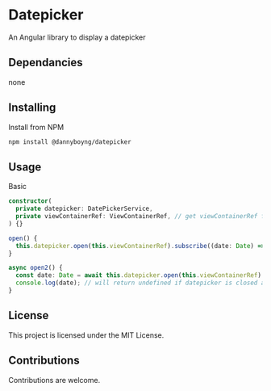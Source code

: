 # Datepicker

An Angular library to display a datepicker

## Dependancies

none

## Installing

Install from NPM

```bash
npm install @dannyboyng/datepicker
```

## Usage

Basic

```typescript
constructor(
  private datepicker: DatePickerService,
  private viewContainerRef: ViewContainerRef, // get viewContainerRef from Dependancy Injection
) {}

open() {
  this.datepicker.open(this.viewContainerRef).subscribe((date: Date) => console.log(date)); // no need to unsubscribe. It is done automatically
}

async open2() {
  const date: Date = await this.datepicker.open(this.viewContainerRef).toPromise<Date>());
  console.log(date); // will return undefined if datepicker is closed and no date is selected
}

```

## License

This project is licensed under the MIT License.

## Contributions

Contributions are welcome.
